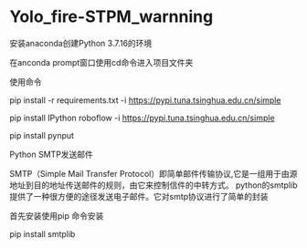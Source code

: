 # Yolo_fire-STPM_warnning

安装anaconda创建Python 3.7.16的环境

在anconda prompt窗口使用cd命令进入项目文件夹

使用命令

pip install -r requirements.txt -i https://pypi.tuna.tsinghua.edu.cn/simple

pip install IPython roboflow -i https://pypi.tuna.tsinghua.edu.cn/simple

pip install pynput

Python SMTP发送邮件

SMTP（Simple Mail Transfer Protocol）即简单邮件传输协议,它是一组用于由源地址到目的地址传送邮件的规则，由它来控制信件的中转方式。
python的smtplib提供了一种很方便的途径发送电子邮件。它对smtp协议进行了简单的封装

首先安装使用pip 命令安装

pip install smtplib

